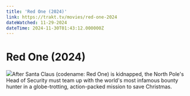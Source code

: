 ```yaml
---
title: 'Red One (2024)' 
link: https://trakt.tv/movies/red-one-2024
dateWatched: 11-29-2024
dateTime: 2024-11-30T01:43:12.000000Z
---
```

# Red One (2024)

![](https://walter-r2.trakt.tv/images/movies/000/675/565/fanarts/thumb/379155877c.jpg)After Santa Claus (codename: Red One) is kidnapped, the North Pole's Head of Security must team up with the world's most infamous bounty hunter in a globe-trotting, action-packed mission to save Christmas.